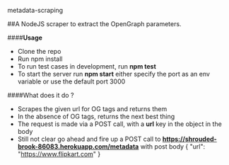 metadata-scraping

##A NodeJS scraper to extract the OpenGraph parameters.


####**Usage**
- Clone the repo
- Run npm install
- To run test cases in development, run **npm test**
- To start the server run **npm start** either specify the port as an env variable or use the default port 3000

####What does it do ?
- Scrapes the given url for OG tags and returns them
- In the absence of OG tags, returns the next best thing
- The request is made via a POST call, with a **url** key in the object in the body
- Still not clear go ahead and fire up a POST call to **https://shrouded-brook-86083.herokuapp.com/metadata** with post body
          {
              "url": "https://www.flipkart.com"
          }


